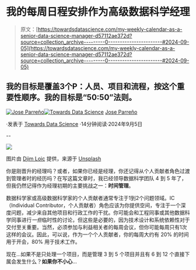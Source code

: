 # 我的每周日程安排作为高级数据科学经理

> 原文：[https://towardsdatascience.com/my-weekly-calendar-as-a-senior-data-science-manager-d57112ae372d?source=collection_archive---------0-----------------------#2024-09-05](https://towardsdatascience.com/my-weekly-calendar-as-a-senior-data-science-manager-d57112ae372d?source=collection_archive---------0-----------------------#2024-09-05)

## 我的目标是覆盖3个P：人员、项目和流程，按这个重要性顺序。我的目标是“50:50”法则。

[](https://medium.com/@joparga3?source=post_page---byline--d57112ae372d--------------------------------)[![Jose Parreño](../Images/707d5179926d36fba257f5476494e10e.png)](https://medium.com/@joparga3?source=post_page---byline--d57112ae372d--------------------------------)[](https://towardsdatascience.com/?source=post_page---byline--d57112ae372d--------------------------------)[![Towards Data Science](../Images/a6ff2676ffcc0c7aad8aaf1d79379785.png)](https://towardsdatascience.com/?source=post_page---byline--d57112ae372d--------------------------------) [Jose Parreño](https://medium.com/@joparga3?source=post_page---byline--d57112ae372d--------------------------------)

·发表于 [Towards Data Science](https://towardsdatascience.com/?source=post_page---byline--d57112ae372d--------------------------------) ·14分钟阅读·2024年9月5日

--

![](../Images/dc5baac7ed9ed6903a0138beeb84101b.png)

图片由 [Djim Loic](https://unsplash.com/@loic?utm_content=creditCopyText&utm_medium=referral&utm_source=unsplash) 提供，来源于 [Unsplash](https://unsplash.com/photos/analog-clock-at-12-am-ft0-Xu4nTvA?utm_content=creditCopyText&utm_medium=referral&utm_source=unsplash)

你是刚晋升的经理吗？或者，如果你已经是经理，你还记得从个人贡献者角色过渡到管理者时的经历吗？在写这篇文章时，我已经领导数据科学团队 4 到 5 年了，但我仍然记得作为经理初期的主要挑战之一：**时间管理**。

数据科学家或高级数据科学家的个人贡献者通常专注于1到2个问题领域。IC（Individual Contributor，个人贡献者）角色应该为你提供空间，专注于一个深度问题，减少来自其他项目和行政工作的干扰。你可能会和工程同事或其他数据科学同事进行*一些*临时性的讨论，但这些是必要的，因为技术设计和系统依赖性对于交付至关重要。当然，必须参加与利益相关者的每周会议，但你可能每周只有1次这样的会议。因此，可以说，作为一个个人贡献者，你的每周大约有 20% 的时间用于开会，80% 用于技术工作。

现在…如果不是只处理一个项目，而是管理 3 到 5 个项目并且有 6 到 12 个直接下属会发生什么？**如果你不小心**…
